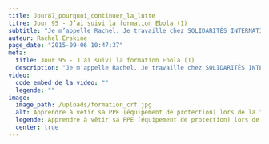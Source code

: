 ```yaml
---
title: Jour87_pourquoi_continuer_la_lutte
titre: Jour 95 - J’ai suivi la formation Ebola (1)
subtitle: "Je m’appelle Rachel. Je travaille chez SOLIDARITÉS INTERNATIONAL depuis 2010, et je suis chargée de communication depuis près de deux ans. Dans ce cadre, je vais bientôt partir en Sierra Leone..."
auteur: Rachel Erskine
page_date: "2015-09-06 10:47:37"
meta:
  title: Jour 95 - J’ai suivi la formation Ebola (1)
  description: "Je m’appelle Rachel. Je travaille chez SOLIDARITÉS INTERNATIONAL depuis 2010, et je suis chargée de communication depuis près de deux ans. Dans ce cadre, je vais bientôt partir en Sierra Leone..."
video:
  code_embed_de_la_video: ""
  legende: ""
image:
  image_path: /uploads/formation_crf.jpg
  alt: Apprendre à vêtir sa PPE (équipement de protection) lors de la formation
  legende: Apprendre à vêtir sa PPE (équipement de protection) lors de la formation
  center: true
---
```

